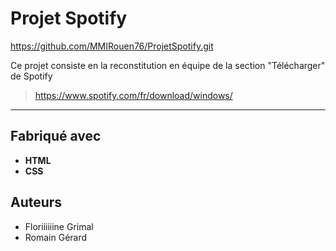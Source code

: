 # Projet Spotify

https://github.com/MMIRouen76/ProjetSpotify.git

Ce projet consiste en la reconstitution en équipe de la section "Télécharger" de Spotify
>https://www.spotify.com/fr/download/windows/
-----------------------------------------------------------------------------------
## Fabriqué avec  
* __HTML__
* __CSS__

## Auteurs  
* Floriiiiiine Grimal
* Romain Gérard